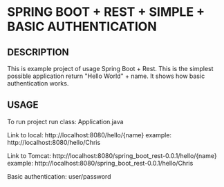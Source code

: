SPRING BOOT + REST + SIMPLE + BASIC AUTHENTICATION
==================================================


DESCRIPTION
-----------

This is example project of usage Spring Boot + Rest.
This is the simplest possible application return "Hello World" + name.
It shows how basic authentication works.
  

USAGE
-----

To run project run class: 
Application.java

Link to local:
http://localhost:8080/hello/{name}
example:
http://localhost:8080/hello/Chris

Link to Tomcat:
http://localhost:8080/spring_boot_rest-0.0.1/hello/{name}
example:
http://localhost:8080/spring_boot_rest-0.0.1/hello/Chris

Basic authentication:
user/password